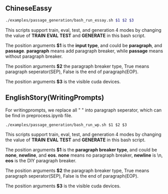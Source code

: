 ## ChineseEassy

```bash
./examples/passage_generation/bash_run_essay.sh $1 $2 $3
```

This scripts support train, eval, test, and generation 4 modes by changing the value of **TRAIN** **EVAL** **TEST** and **GENERATE** in this bash script.

The position arguments **$1** is the **input type**, and could be **paragraph**, and **passage**. **paragraph** means add paragraph breaker, while **passage** means without paragraph breaker.

The position arguments **$2** the paragraph breaker type, True means paragraph seperator(SEP), False is the end of paragraph(EOP).

The position arguments **$3** is the visible cuda devices.

## EnglishStory(WritingPrompts) 

For writingprompts, we replace all "<newline> <newline>" into paragraph seperator, which can be find in preprocess.ipynb file.

```
./examples/passage_generation/bash_run_wp.sh $1 $2 $3
```

This scripts support train, eval, test, and generation 4 modes by changing the value of **TRAIN** **EVAL** **TEST** and **GENERATE** in this bash script.

The position arguments **$1** is the **paragraph breaker type**, and could be **none**, **newline**, and **eos**. **none** means no paragraph breaker, **newline** is \n, **eos** is the DIY paragraph breaker.

The position arguments **$2** the paragraph breaker type, True means paragraph seperator(SEP), False is the end of paragraph(EOP).

The position arguments **$3** is the visible cuda devices.